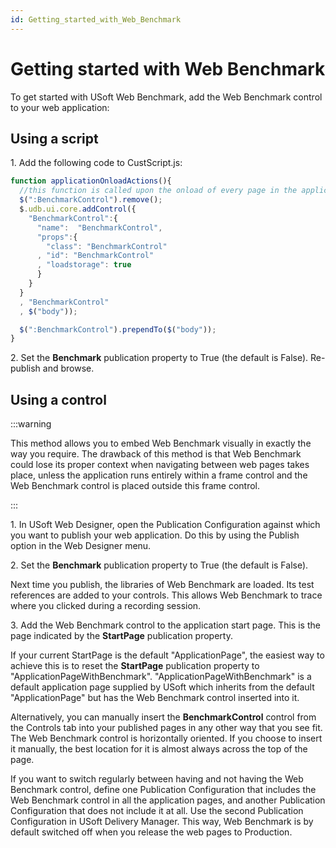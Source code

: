 ```yaml
---
id: Getting_started_with_Web_Benchmark
---
```


# Getting started with Web Benchmark

To get started with USoft Web Benchmark, add the Web Benchmark control to your web application:

## Using a script

1. Add the following code to CustScript.js:

```js
function applicationOnloadActions(){
  //this function is called upon the onload of every page in the application
  $(":BenchmarkControl").remove();
  $.udb.ui.core.addControl({
    "BenchmarkControl":{
      "name":  "BenchmarkControl",
      "props":{
        "class": "BenchmarkControl"
      , "id": "BenchmarkControl"
      , "loadstorage": true
      }
    }
  }
  , "BenchmarkControl"
  , $("body"));

  $(":BenchmarkControl").prependTo($("body"));
}
```

2. Set the **Benchmark** publication property to True (the default is False). Re-publish and browse.

## Using a control


:::warning

This method allows you to embed Web Benchmark visually in exactly the way you require. The drawback of this method is that Web Benchmark could lose its proper context when navigating between web pages takes place, unless the application runs entirely within a frame control and the Web Benchmark control is placed outside this frame control.

:::

1. In USoft Web Designer, open the Publication Configuration against which you want to publish your web application. Do this by using the Publish option in the Web Designer menu.

2. Set the **Benchmark** publication property to True (the default is False).

Next time you publish, the libraries of Web Benchmark are loaded. Its test references are added to your controls. This allows Web Benchmark to trace where you clicked during a recording session.

3. Add the Web Benchmark control to the application start page. This is the page indicated by the **StartPage** publication property.

If your current StartPage is the default "ApplicationPage", the easiest way to achieve this is to reset the **StartPage** publication property to "ApplicationPageWithBenchmark". "ApplicationPageWithBenchmark" is a default application page supplied by USoft which inherits from the default "ApplicationPage" but has the Web Benchmark control inserted into it.

Alternatively, you can manually insert the **BenchmarkControl** control from the Controls tab into your published pages in any other way that you see fit. The Web Benchmark control is horizontally oriented. If you choose to insert it manually, the best location for it is almost always across the top of the page.

If you want to switch regularly between having and not having the Web Benchmark control, define one Publication Configuration that includes the Web Benchmark control in all the application pages, and another Publication Configuration that does not include it at all. Use the second Publication Configuration in USoft Delivery Manager. This way, Web Benchmark is by default switched off when you release the web pages to Production.